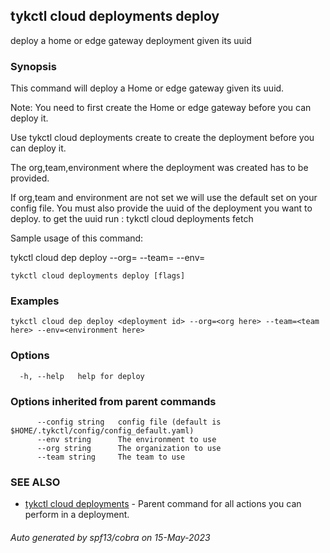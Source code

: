 ## tykctl cloud deployments deploy

deploy a home or edge gateway deployment given its uuid

### Synopsis


This command will deploy a Home or edge gateway given its uuid.

Note: You need to first create the Home or edge gateway before you can deploy it.

Use tykctl cloud deployments create to create the deployment before you can deploy it.

The org,team,environment where the deployment was created has to be provided.

If org,team and environment are not set we will use the default set on your config file. 
You must also provide the uuid of the deployment you want to deploy.
to get the uuid run : tykctl cloud deployments fetch

Sample usage of this command:

tykctl cloud dep deploy <deployment id> --org=<org here> --team=<team here> --env=<environment here> 


```
tykctl cloud deployments deploy [flags]
```

### Examples

```
tykctl cloud dep deploy <deployment id> --org=<org here> --team=<team here> --env=<environment here> 
```

### Options

```
  -h, --help   help for deploy
```

### Options inherited from parent commands

```
      --config string   config file (default is $HOME/.tykctl/config/config_default.yaml)
      --env string      The environment to use
      --org string      The organization to use
      --team string     The team to use
```

### SEE ALSO

* [tykctl cloud deployments](tykctl_cloud_deployments.md)	 - Parent command for all actions you can perform in a deployment.

###### Auto generated by spf13/cobra on 15-May-2023
